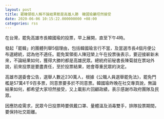 ```yaml
---
layout: post
title: 罷韓領銜人稱不論結果都是高雄人勝　韓國瑜籲坦然接受
date: 2020-06-06 10:15:22.000000000 +08:00
categories: rss
---
```


在台灣，罷免高雄市長韓國瑜的投票，早上展開，直至下午4時。

發起「罷韓」的團體列舉5個理由，包括韓國瑜言行不當，及當選市長4個月便公布選總統，認為他不適任。罷免案領銜人陳冠榮上午在投票後表示，要迎接嶄新未來，不論結果如何，獲得大勝的都是高雄民眾。總統府前秘書長陳菊就在票站外說，前來投票是要盡責任，至於投票結果，她會尊重民眾的決定。

高雄市選委會公告，選舉人數近230萬人，根據《公職人員選舉罷免法》，罷免門檻是57萬4千9百多票，同意票要多於不同意票。韓國瑜昨晚在社交專頁說，無論結果如何，都希望大家坦然接受，又上載影片回顧政績，表示感謝市政府團隊及民眾。

因應防疫需求，民眾今日投票時要佩戴口罩、量體溫及消毒雙手，排隊投票期間，要保持社交距離。
